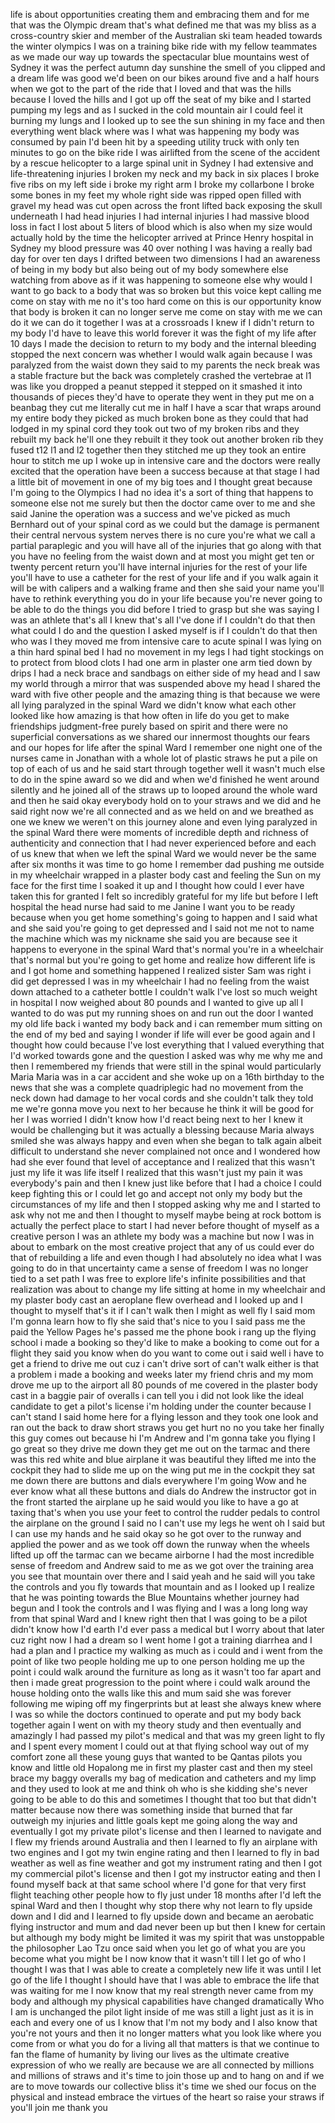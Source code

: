 
life is about opportunities creating
them and embracing them and for me that
was the Olympic dream that&#39;s what
defined me that was my bliss as a
cross-country skier and member of the
Australian ski team headed towards the
winter olympics I was on a training bike
ride with my fellow teammates as we made
our way up towards the spectacular blue
mountains west of Sydney it was the
perfect autumn day sunshine the smell of
you clipped and a dream life was good
we&#39;d been on our bikes around five and a
half hours when we got to the part of
the ride that I loved and that was the
hills because I loved the hills and I
got up off the seat of my bike and I
started pumping my legs and as I sucked
in the cold mountain air I could feel it
burning my lungs and I looked up to see
the sun shining in my face and then
everything went black where was I what
was happening my body was consumed by
pain I&#39;d been hit by a speeding utility
truck with only ten minutes to go on the
bike ride I was airlifted from the scene
of the accident by a rescue helicopter
to a large spinal unit in Sydney I had
extensive and life-threatening injuries
I broken my neck and my back in six
places I broke five ribs on my left side
i broke my right arm I broke my
collarbone I broke some bones in my feet
my whole right side was ripped open
filled with gravel my head was cut open
across the front lifted back exposing
the skull underneath I had head injuries
I had internal injuries I had massive
blood loss in fact I lost about 5 liters
of blood which is also when my size
would actually hold by the time the
helicopter arrived at Prince Henry
hospital in Sydney my blood pressure was
40 over nothing I was having a really
bad day
for over ten days I drifted between two
dimensions I had an awareness of being
in my body but also being out of my body
somewhere else watching from above as if
it was happening to someone else why
would I want to go back to a body that
was so broken but this voice kept
calling me come on stay with me no it&#39;s
too hard come on this is our opportunity
know that body is broken it can no
longer serve me come on stay with me we
can do it we can do it together I was at
a crossroads I knew if I didn&#39;t return
to my body I&#39;d have to leave this world
forever it was the fight of my life
after 10 days I made the decision to
return to my body and the internal
bleeding stopped the next concern was
whether I would walk again because I was
paralyzed from the waist down they said
to my parents the neck break was a
stable fracture but the back was
completely crashed the vertebrae at l1
was like you dropped a peanut stepped it
stepped on it smashed it into thousands
of pieces they&#39;d have to operate they
went in they put me on a beanbag they
cut me literally cut me in half I have a
scar that wraps around my entire body
they picked as much broken bone as they
could that had lodged in my spinal cord
they took out two of my broken ribs and
they rebuilt my back he&#39;ll one they
rebuilt it they took out another broken
rib they fused t12 l1 and l2 together
then they stitched me up they took an
entire hour to stitch me up I woke up in
intensive care and the doctors were
really excited that the operation have
been a success because at that stage I
had a little bit of movement in one of
my big toes and I thought great because
I&#39;m going to the Olympics
I had no idea it&#39;s a sort of thing that
happens to someone else not me surely
but then the doctor came over to me and
she said Janine the operation was a
success and we&#39;ve picked as much
Bernhard out of your spinal cord as we
could but the damage is permanent their
central nervous system nerves there is
no cure you&#39;re what we call a partial
paraplegic and you will have all of the
injuries that go along with that you
have no feeling from the waist down and
at most you might get ten or twenty
percent return you&#39;ll have internal
injuries for the rest of your life
you&#39;ll have to use a catheter for the
rest of your life and if you walk again
it will be with calipers and a walking
frame and then she said your name you&#39;ll
have to rethink everything you do in
your life because you&#39;re never going to
be able to do the things you did before
I tried to grasp but she was saying I
was an athlete that&#39;s all I knew that&#39;s
all I&#39;ve done if I couldn&#39;t do that then
what could I do and the question I asked
myself is if I couldn&#39;t do that then who
was I they moved me from intensive care
to acute spinal I was lying on a thin
hard spinal bed I had no movement in my
legs I had tight stockings on to protect
from blood clots I had one arm in
plaster one arm tied down by drips I had
a neck brace and sandbags on either side
of my head and I saw my world through a
mirror that was suspended above my head
I shared the ward with five other people
and the amazing thing is that because we
were all lying paralyzed in the spinal
Ward we didn&#39;t know what each other
looked like how amazing is that how
often in life do you get to make
friendships judgment-free purely based
on spirit and there were no superficial
conversations as we shared our innermost
thoughts our fears and our hopes for
life after the spinal Ward I remember
one night one of the nurses came in
Jonathan with a whole lot of plastic
straws he put a pile on top of each of
us and he said start through
together well it wasn&#39;t much else to do
in the spine award so we did and when
we&#39;d finished he went around silently
and he joined all of the straws up to
looped around the whole ward and then he
said okay everybody hold on to your
straws and we did and he said right now
we&#39;re all connected and as we held on
and we breathed as one we knew we
weren&#39;t on this journey alone and even
lying paralyzed in the spinal Ward there
were moments of incredible depth and
richness of authenticity and connection
that I had never experienced before and
each of us knew that when we left the
spinal Ward we would never be the same
after six months it was time to go home
I remember dad pushing me outside in my
wheelchair wrapped in a plaster body
cast and feeling the Sun on my face for
the first time I soaked it up and I
thought how could I ever have taken this
for granted I felt so incredibly
grateful for my life but before I left
hospital the head nurse had said to me
Janine I want you to be ready because
when you get home something&#39;s going to
happen and I said what and she said
you&#39;re going to get depressed and I said
not me not to name the machine which was
my nickname she said you are because see
it happens to everyone in the spinal
Ward that&#39;s normal you&#39;re in a
wheelchair that&#39;s normal but you&#39;re
going to get home and realize how
different life is and I got home and
something happened
I realized sister Sam was right i did
get depressed I was in my wheelchair I
had no feeling from the waist down
attached to a catheter bottle I couldn&#39;t
walk I&#39;ve lost so much weight in
hospital I now weighed about 80 pounds
and I wanted to give up all I wanted to
do was put my running shoes on and run
out the door I wanted my old life back i
wanted my body back and i can remember
mum sitting on the end of my bed and
saying I wonder if life will ever be
good again and I thought how could
because I&#39;ve lost everything that I
valued everything that I&#39;d worked
towards gone and the question I asked
was why me why me and then I remembered
my friends that were still in the spinal
would particularly Maria Maria was in a
car accident and she woke up on a 16th
birthday to the news that she was a
complete quadriplegic had no movement
from the neck down had damage to her
vocal cords and she couldn&#39;t talk they
told me we&#39;re gonna move you next to her
because he think it will be good for her
I was worried I didn&#39;t know how I&#39;d
react being next to her I knew it would
be challenging but it was actually a
blessing because Maria always smiled she
was always happy and even when she began
to talk again albeit difficult to
understand she never complained not once
and I wondered how had she ever found
that level of acceptance and I realized
that this wasn&#39;t just my life it was
life itself I realized that this wasn&#39;t
just my pain it was everybody&#39;s pain and
then I knew just like before that I had
a choice I could keep fighting this or I
could let go and accept not only my body
but the circumstances of my life and
then I stopped asking why me and I
started to ask why not me and then I
thought to myself maybe being at rock
bottom is actually the perfect place to
start I had never before thought of
myself as a creative person I was an
athlete my body was a machine but now I
was in about to embark on the most
creative project that any of us could
ever do that of rebuilding a life and
even though I had absolutely no idea
what I was going to do in that
uncertainty came a sense of freedom I
was no longer tied to a set path I was
free to explore life&#39;s infinite
possibilities and that realization was
about to change my life sitting at home
in my wheelchair and my plaster body
cast an aeroplane flew overhead and I
looked up and I thought to myself that&#39;s
it if I can&#39;t walk then I might as well
fly I said mom I&#39;m gonna learn how to
fly she said that&#39;s nice to you
I said pass me the paid the Yellow Pages
he&#39;s passed me the phone book i rang up
the flying school i made a booking so
they&#39;d like to make a booking to come
out for a flight they said you know when
do you want to come out i said well i
have to get a friend to drive me out cuz
i can&#39;t drive sort of can&#39;t walk either
is that a problem i made a booking and
weeks later my friend chris and my mom
drove me up to the airport all 80 pounds
of me covered in the plaster body cast
in a baggie pair of overalls i can tell
you i did not look like the ideal
candidate to get a pilot&#39;s license i&#39;m
holding under the counter because I
can&#39;t stand I said home here for a
flying lesson and they took one look and
ran out the back to draw short straws
you get hurt no no you take her finally
this guy comes out because hi I&#39;m Andrew
and I&#39;m gonna take you flying I go great
so they drive me down they get me out on
the tarmac and there was this red white
and blue airplane it was beautiful they
lifted me into the cockpit they had to
slide me up on the wing put me in the
cockpit they sat me down there are
buttons and dials everywhere I&#39;m going
Wow and he ever know what all these
buttons and dials do Andrew the
instructor got in the front started the
airplane up he said would you like to
have a go at taxing that&#39;s when you use
your feet to control the rudder pedals
to control the airplane on the ground I
said no I can&#39;t use my legs he went oh I
said but I can use my hands and he said
okay so he got over to the runway and
applied the power and as we took off
down the runway when the wheels lifted
up off the tarmac can we became airborne
I had the most incredible sense of
freedom and Andrew said to me as we got
over the training area you see that
mountain over there and I said yeah and
he said will you take the controls and
you fly towards that mountain and as I
looked up I realize that he was pointing
towards the Blue Mountains whether
journey had begun and I took the
controls and I was flying and I was a
long long way from that spinal Ward and
I knew right then that I was going to be
a pilot didn&#39;t know how I&#39;d earth I&#39;d
ever pass a medical
but I worry about that later cuz right
now I had a dream so I went home I got a
training diarrhea and I had a plan and I
practice my walking as much as i could
and i went from the point of like two
people holding me up to one person
holding me up the point i could walk
around the furniture as long as it
wasn&#39;t too far apart and then i made
great progression to the point where i
could walk around the house holding onto
the walls like this and mum said she was
forever following me wiping off my
fingerprints but at least she always
knew where I was so while the doctors
continued to operate and put my body
back together again I went on with my
theory study and then eventually and
amazingly I had passed my pilot&#39;s
medical and that was my green light to
fly and I spent every moment I could out
at that flying school way out of my
comfort zone all these young guys that
wanted to be Qantas pilots you know and
little old Hopalong me in first my
plaster cast and then my steel brace my
baggy overalls my bag of medication and
catheters and my limp and they used to
look at me and think oh who is she
kidding she&#39;s never going to be able to
do this and sometimes I thought that too
but that didn&#39;t matter because now there
was something inside that burned that
far outweigh my injuries and little
goals kept me going along the way and
eventually I got my private pilot&#39;s
license and then I learned to navigate
and I flew my friends around Australia
and then I learned to fly an airplane
with two engines and I got my twin
engine rating and then I learned to fly
in bad weather as well as fine weather
and got my instrument rating and then I
got my commercial pilot&#39;s license and
then I got my instructor eating and then
I found myself back at that same school
where I&#39;d gone for that very first
flight teaching other people how to fly
just under 18 months after I&#39;d left the
spinal Ward
and then I thought why stop there why
not learn to fly upside down and I did
and I learned to fly upside down and
became an aerobatic flying instructor
and mum and dad never been up
but then I knew for certain but although
my body might be limited it was my
spirit that was unstoppable the
philosopher Lao Tzu once said when you
let go of what you are you become what
you might be I now know that it wasn&#39;t
till I let go of who I thought I was
that I was able to create a completely
new life it was until I let go of the
life I thought I should have that I was
able to embrace the life that was
waiting for me I now know that my real
strength never came from my body and
although my physical capabilities have
changed dramatically Who I am is
unchanged the pilot light inside of me
was still a light just as it is in each
and every one of us I know that I&#39;m not
my body and I also know that you&#39;re not
yours and then it no longer matters what
you look like where you come from or
what you do for a living all that
matters is that we continue to fan the
flame of humanity by living our lives as
the ultimate creative expression of who
we really are because we are all
connected by millions and millions of
straws and it&#39;s time to join those up
and to hang on and if we are to move
towards our collective bliss it&#39;s time
we shed our focus on the physical and
instead embrace the virtues of the heart
so raise your straws if you&#39;ll join me
thank you
